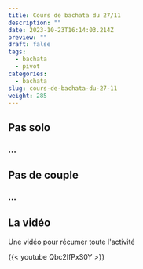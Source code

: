 ```yaml
---
title: Cours de bachata du 27/11
description: ""
date: 2023-10-23T16:14:03.214Z
preview: ""
draft: false
tags:
  - bachata
  - pivot
categories:
  - bachata
slug: cours-de-bachata-du-27-11
weight: 285
---
```


## Pas solo

### ...

## Pas de couple

### ...

## La vidéo

Une vidéo pour récumer toute l'activité

{{< youtube Qbc2IfPxS0Y >}}
